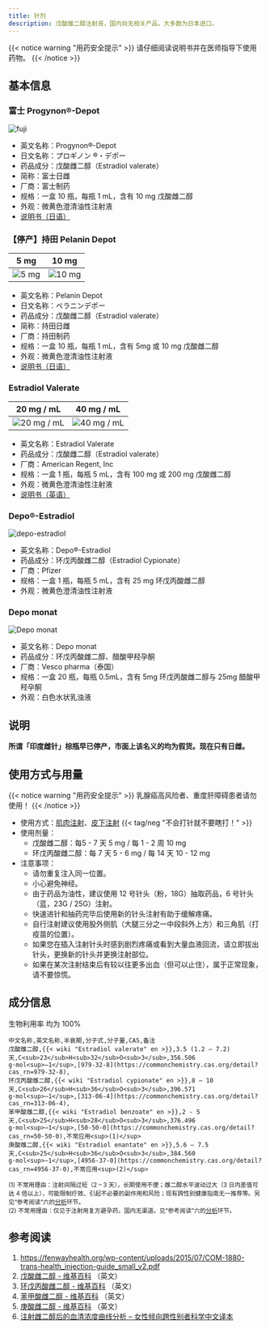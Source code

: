 ```yaml
---
title: 针剂
description: 戊酸雌二醇注射液，国内尚无相关产品，大多数为日本进口。
---
```


{{< notice warning "用药安全提示" >}}
请仔细阅读说明书并在医师指导下使用药物。
{{< /notice >}}

## 基本信息

### 富士 Progynon&reg;-Depot

![fuji](/images/medicine/injection/progynon-depot.jpg)

- 英文名称：Progynon&reg;-Depot
- 日文名称：プロギノン &reg;・デポー
- 药品成分：戊酸雌二醇（Estradiol valerate）
- 简称：富士日雌
- 厂商：富士制药
- 规格：一盒 10 瓶，每瓶 1 mL，含有 10 mg 戊酸雌二醇
- 外观：微黄色澄清油性注射液
- [说明书（日语）](/documents/progynon.pdf)

### 【停产】持田 Pelanin Depot

|          5 mg          |          10 mg           |
| :--------------------: | :----------------------: |
| ![5 mg](/images/medicine/injection/mochida-5.jpg) | ![10 mg](/images/medicine/injection/mochida-10.jpg) |

- 英文名称：Pelanin Depot
- 日文名称：ペラニンデポー
- 药品成分：戊酸雌二醇（Estradiol valerate）
- 简称：持田日雌
- 厂商：持田制药
- 规格：一盒 10 瓶，每瓶 1 mL，含有 5mg 或 10 mg 戊酸雌二醇
- 外观：微黄色澄清油性注射液
- [说明书（日语）](/documents/pelanin.pdf)

### Estradiol Valerate

|          20 mg / mL          |          40 mg / mL           |
| :--------------------------: | :---------------------------: |
| ![20 mg / mL](/images/medicine/injection/generic-ev-20.jpg) | ![40 mg / mL](/images/medicine/injection/generic-ev-40.jpg) |

- 英文名称：Estradiol Valerate
- 药品成分：戊酸雌二醇（Estradiol valerate）
- 厂商：American Regent, Inc
- 规格：一盒 1 瓶，每瓶 5 mL，含有 100 mg 或 200 mg 戊酸雌二醇
- 外观：微黄色澄清油性注射液
- [说明书（英语）](/documents/generic-ev.pdf)

### Depo&reg;-Estradiol

![depo-estradiol](/images/medicine/injection/depo-estradiol.png)

- 英文名称：Depo&reg;-Estradiol
- 药品成分：环戊丙酸雌二醇（Estradiol Cypionate）
- 厂商：Pfizer
- 规格：一盒 1 瓶，每瓶 5 mL，含有 25 mg 环戊丙酸雌二醇
- 外观：微黄色澄清油性注射液

### Depo monat

![Depo monat](/images/medicine/injection/depo_monat.jpg)

- 英文名称：Depo monat
- 药品成分：环戊丙酸雌二醇、醋酸甲羟孕酮
- 厂商：Vesco pharma（泰国）
- 规格：一盒 20 瓶，每瓶 0.5mL，含有 5mg 环戊丙酸雌二醇与 25mg 醋酸甲羟孕酮
- 外观：白色水状乳浊液

## 说明

**所谓「印度雌针」棕瓶早已停产，市面上该名义的均为假货。现在只有日雌。**

## 使用方式与用量

{{< notice warning "用药安全提示" >}}
乳腺癌高风险者、重度肝障碍患者请勿使用！
{{< /notice >}}

- 使用方式：[肌肉注射](https://zh.wikihow.com/进行肌肉注射)、[皮下注射](https://zh.wikihow.com/进行皮下注射) {{< tag/neg "不会打针就不要瞎打！" >}}
- 使用剂量：
  - 戊酸雌二醇：每5 - 7 天 5 mg / 每 1 - 2 周 10 mg
  - 环戊丙酸雌二醇：每 7 天 5 - 6 mg / 每 14 天 10 - 12 mg
- 注意事项：
  - 请勿重复注入同一位置。
  - 小心避免神经。
  - 由于药品为油性，建议使用 12 号针头（粉，18G）抽取药品，6 号针头（蓝，23G / 25G）注射。
  - 快速进针和抽药完毕后使用新的针头注射有助于缓解疼痛。
  - 自行注射建议使用股外侧肌（大腿三分之一中段斜外上方）和三角肌（打疫苗的位置）。
  - 如果您在插入注射针头时感到剧烈疼痛或看到大量血液回流，请立即拔出针头，更换新的针头并更换注射部位。
  - 如果在某次注射结束后有较以往更多出血（但可以止住），属于正常现象，请不要惊慌。

## 成分信息

生物利用率 均为 100%

```csv
中文名称,英文名称,半衰期,分子式,分子量,CAS,备注
戊酸雌二醇,{{< wiki "Estradiol valerate" en >}},3.5 (1.2 – 7.2) 天,C<sub>23</sub>H<sub>32</sub>O<sub>3</sub>,356.506 g·mol<sup>−1</sup>,[979-32-8](https://commonchemistry.cas.org/detail?cas_rn=979-32-8),
环戊丙酸雌二醇,{{< wiki "Estradiol cypionate" en >}},8 – 10 天,C<sub>26</sub>H<sub>36</sub>O<sub>3</sub>,396.571 g·mol<sup>−1</sup>,[313-06-4](https://commonchemistry.cas.org/detail?cas_rn=313-06-4),
苯甲酸雌二醇,{{< wiki "Estradiol benzoate" en >}},2 - 5 天,C<sub>25</sub>H<sub>28</sub>O<sub>3</sub>,376.496 g·mol<sup>−1</sup>,[50-50-0](https://commonchemistry.cas.org/detail?cas_rn=50-50-0),不常应用<sup>(1)</sup>
庚酸雌二醇,{{< wiki "Estradiol enantate" en >}},5.6 – 7.5 天,C<sub>25</sub>H<sub>36</sub>O<sub>3</sub>,384.560 g·mol<sup>−1</sup>,[4956-37-0](https://commonchemistry.cas.org/detail?cas_rn=4956-37-0),不常应用<sup>(2)</sup>
```

<small>

(1) 不常用理由：注射间隔过短（2 – 3 天），长期使用不便；雌二醇水平波动过大（3 日内差值可达 4 倍以上），可能限制疗效、引起不必要的副作用和风险；现有跨性别健康指南无一推荐等。另见“参考阅读”六的[分析](https://tfsci.mtf.wiki/articles/injectable-e2-meta-analysis/#estradiol-benzoate)环节。\
(2) 不常用理由：仅见于注射用复方避孕药，国内无渠道。见“参考阅读”六的[分析](https://tfsci.mtf.wiki/zh-cn/articles/injectable-e2-meta-analysis/#estradiol-enanthate)环节。

</small>

## 参考阅读

1. <https://fenwayhealth.org/wp-content/uploads/2015/07/COM-1880-trans-health_injection-guide_small_v2.pdf>
2. [戊酸雌二醇 - 维基百科](https://en.wikipedia.org/wiki/Estradiol_valerate) （英文）
3. [环戊丙酸雌二醇 - 维基百科](https://en.wikipedia.org/wiki/Estradiol_cypionate) （英文）
4. [苯甲酸雌二醇 - 维基百科](https://en.wikipedia.org/wiki/Estradiol_benzoate) （英文）
5. [庚酸雌二醇 - 维基百科](https://en.wikipedia.org/wiki/Estradiol_enantate) （英文）
6. [注射雌二醇后的血清浓度曲线分析 – 女性倾向跨性别者科学中文译本](https://tfsci.mtf.wiki/articles/injectable-e2-meta-analysis/)
